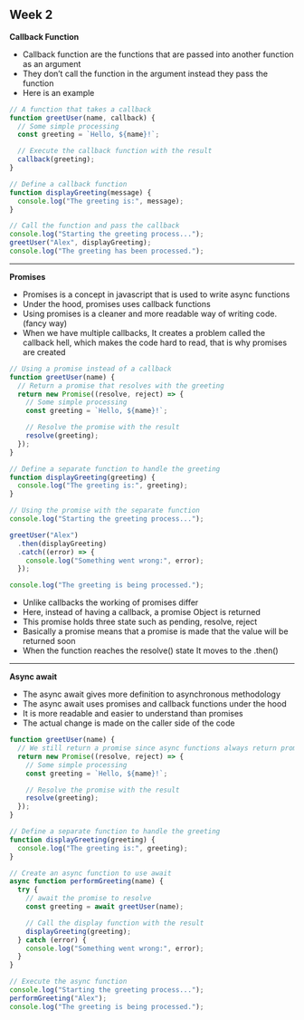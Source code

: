 ## Week 2

**Callback Function**

- Callback function are the functions that are passed into another function as an argument
- They don’t call the function in the argument instead they pass the function
- Here is an example

```jsx
// A function that takes a callback
function greetUser(name, callback) {
  // Some simple processing
  const greeting = `Hello, ${name}!`;

  // Execute the callback function with the result
  callback(greeting);
}

// Define a callback function
function displayGreeting(message) {
  console.log("The greeting is:", message);
}

// Call the function and pass the callback
console.log("Starting the greeting process...");
greetUser("Alex", displayGreeting);
console.log("The greeting has been processed.");
```

---

**Promises**

- Promises is a concept in javascript that is used to write async functions
- Under the hood, promises uses callback functions
- Using promises is a cleaner and more readable way of writing code. (fancy way)
- When we have multiple callbacks, It creates a problem called the callback hell, which makes the code hard to read, that is why promises are created

```jsx
// Using a promise instead of a callback
function greetUser(name) {
  // Return a promise that resolves with the greeting
  return new Promise((resolve, reject) => {
    // Some simple processing
    const greeting = `Hello, ${name}!`;

    // Resolve the promise with the result
    resolve(greeting);
  });
}

// Define a separate function to handle the greeting
function displayGreeting(greeting) {
  console.log("The greeting is:", greeting);
}

// Using the promise with the separate function
console.log("Starting the greeting process...");

greetUser("Alex")
  .then(displayGreeting)
  .catch((error) => {
    console.log("Something went wrong:", error);
  });

console.log("The greeting is being processed.");
```

- Unlike callbacks the working of promises differ
- Here, instead of having a callback, a promise Object is returned
- This promise holds three state such as pending, resolve, reject
- Basically a promise means that a promise is made that the value will be returned soon
- When the function reaches the resolve() state It moves to the .then()

---

**Async await**

- The async await gives more definition to asynchronous methodology
- The async await uses promises and callback functions under the hood
- It is more readable and easier to understand than promises
- The actual change is made on the caller side of the code

```jsx
function greetUser(name) {
  // We still return a promise since async functions always return promises
  return new Promise((resolve, reject) => {
    // Some simple processing
    const greeting = `Hello, ${name}!`;

    // Resolve the promise with the result
    resolve(greeting);
  });
}

// Define a separate function to handle the greeting
function displayGreeting(greeting) {
  console.log("The greeting is:", greeting);
}

// Create an async function to use await
async function performGreeting(name) {
  try {
    // await the promise to resolve
    const greeting = await greetUser(name);

    // Call the display function with the result
    displayGreeting(greeting);
  } catch (error) {
    console.log("Something went wrong:", error);
  }
}

// Execute the async function
console.log("Starting the greeting process...");
performGreeting("Alex");
console.log("The greeting is being processed.");
```
